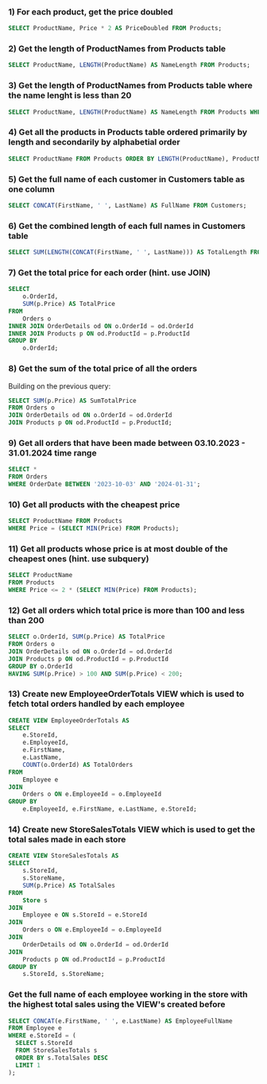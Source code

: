 ### 1) For each product, get the price doubled

```sql
SELECT ProductName, Price * 2 AS PriceDoubled FROM Products;
```

### 2) Get the length of ProductNames from Products table

```sql
SELECT ProductName, LENGTH(ProductName) AS NameLength FROM Products;
```

### 3) Get the length of ProductNames from Products table where the name lenght is less than 20

```sql
SELECT ProductName, LENGTH(ProductName) AS NameLength FROM Products WHERE LENGTH(ProductName) < 20;
```

### 4) Get all the products in Products table ordered primarily by length and secondarily by alphabetial order

```sql
SELECT ProductName FROM Products ORDER BY LENGTH(ProductName), ProductName;
```

### 5) Get the full name of each customer in Customers table as one column

```sql
SELECT CONCAT(FirstName, ' ', LastName) AS FullName FROM Customers;
```

### 6) Get the combined length of each full names in Customers table

```sql
SELECT SUM(LENGTH(CONCAT(FirstName, ' ', LastName))) AS TotalLength FROM Customers;
```

### 7) Get the total price for each order (hint. use JOIN)

```sql
SELECT 
    o.OrderId, 
    SUM(p.Price) AS TotalPrice
FROM 
    Orders o
INNER JOIN OrderDetails od ON o.OrderId = od.OrderId
INNER JOIN Products p ON od.ProductId = p.ProductId
GROUP BY 
    o.OrderId;

```

### 8) Get the sum of the total price of all the orders

Building on the previous query:

```sql
SELECT SUM(p.Price) AS SumTotalPrice
FROM Orders o
JOIN OrderDetails od ON o.OrderId = od.OrderId
JOIN Products p ON od.ProductId = p.ProductId;
```

### 9) Get all orders that have been made between 03.10.2023 - 31.01.2024 time range

```sql
SELECT *
FROM Orders
WHERE OrderDate BETWEEN '2023-10-03' AND '2024-01-31';

```

### 10) Get all products with the cheapest price

```sql
SELECT ProductName FROM Products
WHERE Price = (SELECT MIN(Price) FROM Products);
```

### 11) Get all products whose price is at most double of the cheapest ones (hint. use subquery)

```sql
SELECT ProductName
FROM Products
WHERE Price <= 2 * (SELECT MIN(Price) FROM Products);

```

### 12) Get all orders which total price is more than 100 and less than 200

```sql
SELECT o.OrderId, SUM(p.Price) AS TotalPrice
FROM Orders o
JOIN OrderDetails od ON o.OrderId = od.OrderId
JOIN Products p ON od.ProductId = p.ProductId
GROUP BY o.OrderId
HAVING SUM(p.Price) > 100 AND SUM(p.Price) < 200;
```

### 13) Create new EmployeeOrderTotals VIEW which is used to fetch total orders handled by each employee

```sql
CREATE VIEW EmployeeOrderTotals AS
SELECT
    e.StoreId,
    e.EmployeeId, 
    e.FirstName, 
    e.LastName,
    COUNT(o.OrderId) AS TotalOrders
FROM 
    Employee e
JOIN 
    Orders o ON e.EmployeeId = o.EmployeeId
GROUP BY 
    e.EmployeeId, e.FirstName, e.LastName, e.StoreId;

```

### 14) Create new StoreSalesTotals VIEW which is used to get the total sales made in each store

```sql
CREATE VIEW StoreSalesTotals AS
SELECT 
    s.StoreId, 
    s.StoreName,
    SUM(p.Price) AS TotalSales
FROM 
    Store s
JOIN 
    Employee e ON s.StoreId = e.StoreId
JOIN 
    Orders o ON e.EmployeeId = o.EmployeeId
JOIN 
    OrderDetails od ON o.OrderId = od.OrderId
JOIN 
    Products p ON od.ProductId = p.ProductId
GROUP BY 
    s.StoreId, s.StoreName; 
```

### Get the full name of each employee working in the store with the highest total sales using the VIEW's created before

```sql
SELECT CONCAT(e.FirstName, ' ', e.LastName) AS EmployeeFullName
FROM Employee e
WHERE e.StoreId = (
  SELECT s.StoreId
  FROM StoreSalesTotals s
  ORDER BY s.TotalSales DESC
  LIMIT 1
);
```
